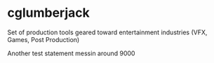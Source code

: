 # cglumberjack
Set of production tools geared toward entertainment industries (VFX, Games, Post Production)

Another test statement
messin around 9000